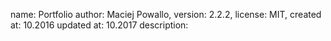name: Portfolio
author: Maciej Powallo,
version: 2.2.2,
license: MIT,
created at: 10.2016
updated at: 10.2017
description: 